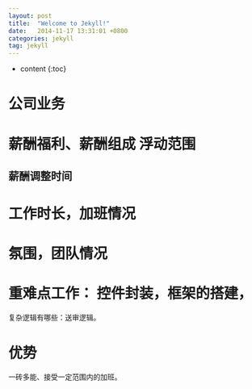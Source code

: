 ```yaml
---
layout: post
title:  "Welcome to Jekyll!"
date:   2014-11-17 13:31:01 +0800
categories: jekyll
tag: jekyll
---
```


* content
{:toc}

# 公司业务

# 薪酬福利、薪酬组成 浮动范围

## 薪酬调整时间

# 工作时长，加班情况

# 氛围，团队情况

# 重难点工作： 控件封装，框架的搭建，

复杂逻辑有哪些：送审逻辑。

# 优势
一砖多能、接受一定范围内的加班。